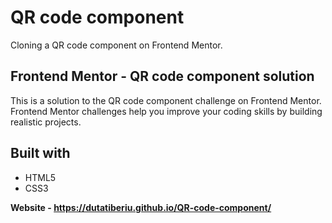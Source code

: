 <h1>QR code component</h1>
<p>Cloning a QR code component on Frontend Mentor.</p>

  <h2>Frontend Mentor - QR code component solution</h2>
<p1>This is a solution to the QR code component challenge on Frontend Mentor. Frontend Mentor challenges help you improve your coding skills by building realistic projects.</p1>

<h2>Built with</h2>
<ul>
  <li>HTML5</li>
  <li>CSS3</li>
</ul>

<strong>Website - https://dutatiberiu.github.io/QR-code-component/</strong>
